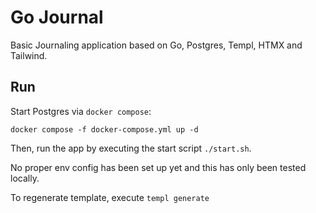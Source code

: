 # Go Journal

Basic Journaling application based on Go, Postgres, Templ, HTMX and Tailwind.

## Run

Start Postgres via `docker compose`:

`docker compose -f docker-compose.yml up -d `

Then, run the app by executing the start script `./start.sh`.

No proper env config has been set up yet and this has only been tested locally.

To regenerate template, execute `templ generate`